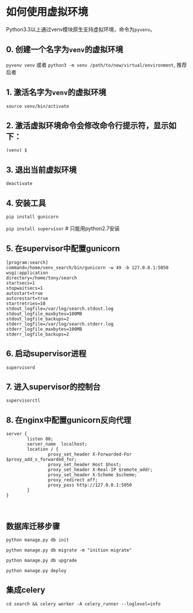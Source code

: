 # 如何使用虚拟环境

Python3.3以上通过venv模块原生支持虚拟环境，命令为`pyvenv`。

##  0. 创建一个名字为`venv`的虚拟环境

`pyvenv venv` 或者 `python3 -m venv /path/to/new/virtual/environment`, 推荐后者

## 1. 激活名字为`venv`的虚拟环境

`source venv/bin/activate`

## 2. 激活虚拟环境命令会修改命令行提示符，显示如下：

`(venv) $`

## 3. 退出当前虚拟环境

`deactivate`

## 4. 安装工具

`pip install gunicorn`

`pip install supervisor` # 只能用python2.7安装

## 5. 在supervisor中配置gunicorn

```
[program:search]
command=/home/venv_search/bin/gunicorn -w 49 -b 127.0.0.1:5050 wsgi:application
directory=/home/tony/search
startsecs=1
stopwaitsecs=1
autostart=true
autorestart=true
startretries=10
stdout_logfile=/var/log/search.stdout.log
stdout_logfile_maxbytes=100MB
stdout_logfile_backups=2
stderr_logfile=/var/log/search.stderr.log
stderr_logfile_maxbytes=100MB
stderr_logfile_backups=2
```

## 6. 启动supervisor进程

`supervisord`

## 7. 进入supervisor的控制台

`supervisorctl`

## 8. 在nginx中配置gunicorn反向代理

```
server {
        listen 80;
        server_name  localhost;
        location / {
                proxy_set_header X-Forwarded-For $proxy_add_x_forwarded_for;
                proxy_set_header Host $host;
                proxy_set_header X-Real-IP $remote_addr;
                proxy_set_header X-Scheme $scheme;
                proxy_redirect off;
                proxy_pass http://127.0.0.1:5050
        }
}

```

<br/>

## 数据库迁移步骤

`python manage.py db init`

`python manage.py db migrate -m "inition migrate"`

`python manage.py db upgrade`

`python manage.py deploy`


## 集成celery

`cd search && celery worker -A celery_runner --loglevel=info`